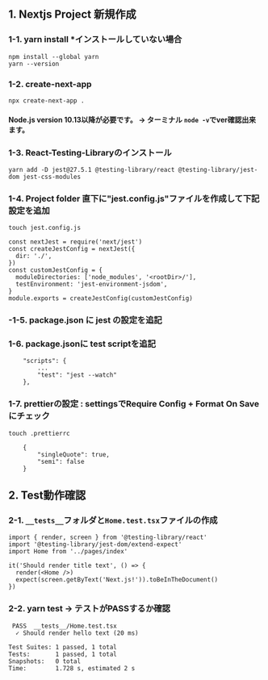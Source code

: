 ## 1. Nextjs Project 新規作成
### 1-1. yarn install *インストールしていない場合
    npm install --global yarn
    yarn --version
### 1-2.  create-next-app
    npx create-next-app .
#### Node.js version 10.13以降が必要です。 -> ターミナル `node -v`でver確認出来ます。
### 1-3.  React-Testing-Libraryのインストール
    yarn add -D jest@27.5.1 @testing-library/react @testing-library/jest-dom jest-css-modules
### 1-4.  Project folder 直下に"jest.config.js"ファイルを作成して下記設定を追加
    touch jest.config.js
~~~
const nextJest = require('next/jest')
const createJestConfig = nextJest({
  dir: './',
})
const customJestConfig = {
  moduleDirectories: ['node_modules', '<rootDir>/'],
  testEnvironment: 'jest-environment-jsdom',
}
module.exports = createJestConfig(customJestConfig)
~~~
### -1-5.  package.json に jest の設定を追記
### 1-6.  package.jsonに test scriptを追記
~~~
    "scripts": {
        ...
        "test": "jest --watch"
    },
~~~
### 1-7.  prettierの設定 : settingsでRequire Config + Format On Saveにチェック
    touch .prettierrc
~~~
    {
        "singleQuote": true,
        "semi": false
    }
~~~  
## 2. Test動作確認
### 2-1. `__tests__`フォルダと`Home.test.tsx`ファイルの作成
~~~
import { render, screen } from '@testing-library/react'
import '@testing-library/jest-dom/extend-expect'
import Home from '../pages/index'

it('Should render title text', () => {
  render(<Home />)
  expect(screen.getByText('Next.js!')).toBeInTheDocument()
})
~~~
### 2-2. yarn test -> テストがPASSするか確認
~~~
 PASS  __tests__/Home.test.tsx
  ✓ Should render hello text (20 ms)

Test Suites: 1 passed, 1 total
Tests:       1 passed, 1 total
Snapshots:   0 total
Time:        1.728 s, estimated 2 s
~~~
